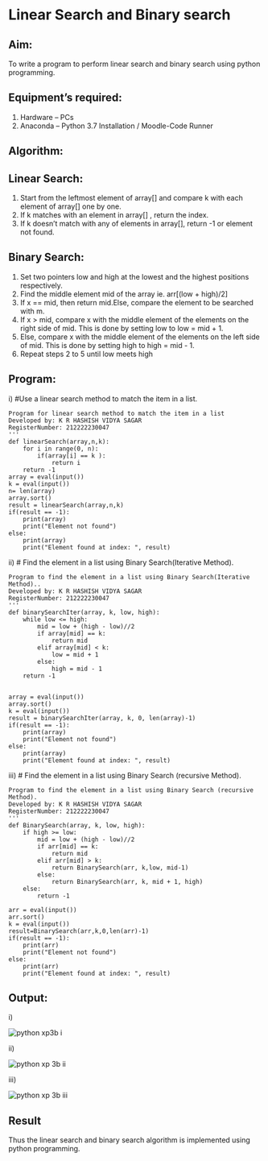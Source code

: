 # Linear Search and Binary search
## Aim:
To write a program to perform linear search and binary search using python programming.
## Equipment’s required:
1.	Hardware – PCs
2.	Anaconda – Python 3.7 Installation / Moodle-Code Runner
## Algorithm:
## Linear Search:
1.	Start from the leftmost element of array[] and compare k with each element of array[] one by one.
2.	If k matches with an element in array[] , return the index.
3.	If k doesn’t match with any of elements in array[], return -1 or element not found.
## Binary Search:
1.	Set two pointers low and high at the lowest and the highest positions respectively.
2.	Find the middle element mid of the array ie. arr[(low + high)/2]
3.	If x == mid, then return mid.Else, compare the element to be searched with m.
4.	If x > mid, compare x with the middle element of the elements on the right side of mid. This is done by setting low to low = mid + 1.
5.	Else, compare x with the middle element of the elements on the left side of mid. This is done by setting high to high = mid - 1.
6.	Repeat steps 2 to 5 until low meets high
## Program:
i)	#Use a linear search method to match the item in a list.
```
Program for linear search method to match the item in a list
Developed by: K R HASHISH VIDYA SAGAR
RegisterNumber: 212222230047
'''
def linearSearch(array,n,k):
    for i in range(0, n):
        if(array[i] == k ):
            return i
    return -1
array = eval(input())
k = eval(input()) 
n= len(array)
array.sort()
result = linearSearch(array,n,k)
if(result == -1):
    print(array)
    print("Element not found")
else:
    print(array)
    print("Element found at index: ", result)
```
ii)	# Find the element in a list using Binary Search(Iterative Method).
```
Program to find the element in a list using Binary Search(Iterative Method)..
Developed by: K R HASHISH VIDYA SAGAR
RegisterNumber: 212222230047
'''
def binarySearchIter(array, k, low, high):
    while low <= high:
        mid = low + (high - low)//2
        if array[mid] == k:
            return mid
        elif array[mid] < k:
            low = mid + 1
        else:
            high = mid - 1
    return -1
           
    
array = eval(input())
array.sort()
k = eval(input()) 
result = binarySearchIter(array, k, 0, len(array)-1)
if(result == -1):
    print(array)
    print("Element not found")
else:
    print(array)
    print("Element found at index: ", result)
```
iii)	# Find the element in a list using Binary Search (recursive Method).
```
Program to find the element in a list using Binary Search (recursive Method).
Developed by: K R HASHISH VIDYA SAGAR
RegisterNumber: 212222230047
'''
def BinarySearch(array, k, low, high):
    if high >= low:
        mid = low + (high - low)//2
        if arr[mid] == k:
            return mid
        elif arr[mid] > k:
            return BinarySearch(arr, k,low, mid-1)
        else:
            return BinarySearch(arr, k, mid + 1, high)
    else:
        return -1
    
arr = eval(input())
arr.sort()
k = eval(input()) 
result=BinarySearch(arr,k,0,len(arr)-1)
if(result == -1):
    print(arr)
    print("Element not found")
else:
    print(arr)
    print("Element found at index: ", result)
```
## Output:
i)

![python xp3b i](https://user-images.githubusercontent.com/118707521/235307720-7f3cec14-a28b-4c11-8640-701e4f0339d5.png)

ii)

![python xp 3b ii](https://user-images.githubusercontent.com/118707521/235307745-d7880deb-f32f-4fa2-a9c6-2f1d32e50ce5.png)

iii)

![python xp 3b iii](https://user-images.githubusercontent.com/118707521/235307763-d474994a-1fdf-431e-9eab-e562c607ca83.png)

## Result
Thus the linear search and binary search algorithm is implemented using python programming.
